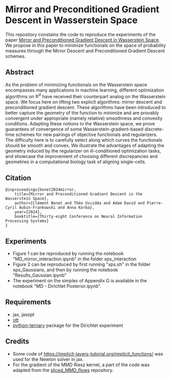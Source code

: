 # Mirror and Preconditioned Gradient Descent in Wasserstein Space

This repository constains the code to reproduce the experiments of the paper [Mirror and Preconditioned Gradient Descent in Wasserstein Space](https://arxiv.org/abs/2406.08938). We propose in this paper to minimize functionals on the space of probability measures through the Mirror Descent and Preconditioned Gradient Descent schemes.

## Abstract

As the problem of minimizing functionals on the Wasserstein space encompasses many applications in machine learning, different optimization algorithms on $\mathbb{R}^d$ have received their counterpart analog on the Wasserstein space. We focus here on lifting two explicit algorithms: mirror descent and preconditioned gradient descent. These algorithms have been introduced to better capture the geometry of the function to minimize and are provably convergent under appropriate (namely relative) smoothness and convexity conditions. Adapting these notions to the Wasserstein space, we prove guarantees of convergence of some Wasserstein-gradient-based discrete-time schemes for new pairings of objective functionals and regularizers. The difficulty here is to carefully select along which curves the functionals should be smooth and convex. We illustrate the advantages of adapting the geometry induced by the regularizer on ill-conditioned optimization tasks, and showcase the improvement of choosing different discrepancies and geometries in a computational biology task of aligning single-cells.

## Citation

```
@inproceedings{bonet2024mirror,
    title={Mirror and Preconditioned Gradient Descent in the Wasserstein Space},
    author={Clément Bonet and Théo Uscidda and Adam David and Pierre-Cyril Aubin-Frankowski and Anna Korba},
    year={2024},
    booktitle={Thirty-eight Conference on Neural Information Processing Systems}
}
```

## Experiments

- Figure 1 can be reproduced by running the notebook "MD_mirror_interaction.ipynb" in the folder xps_interaction
- Figure 2 can be reproduced by first running "xps.sh" in the folder xps_Gaussians, and then by running the notebook "Results_Gaussian.ipynb"
- The experiment on the simplex of Appendix G is available in the notebook "MD - Dirichlet Posterior.ipynb".

## Requirements

- jax, jaxopt
- [ott](https://github.com/ott-jax/ott)
- [python-ternary](https://github.com/marcharper/python-ternary) package for the Dirichlet experiment

## Credits

- Some code of https://implicit-layers-tutorial.org/implicit_functions/ was used for the Newton solver in jax.
- For the gradient of the MMD Riesz kernel, a part of the code was adapted from the [sliced_MMD_flows](https://github.com/johertrich/sliced_MMD_flows/tree/main) repository.
